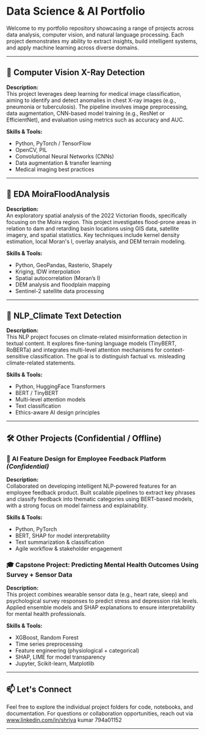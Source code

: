 # Data Science & AI Portfolio

Welcome to my portfolio repository showcasing a range of projects across data analysis, computer vision, and natural language processing. Each project demonstrates my ability to extract insights, build intelligent systems, and apply machine learning across diverse domains.

---

## 📁 Computer Vision X-Ray Detection

**Description:**  
This project leverages deep learning for medical image classification, aiming to identify and detect anomalies in chest X-ray images (e.g., pneumonia or tuberculosis). The pipeline involves image preprocessing, data augmentation, CNN-based model training (e.g., ResNet or EfficientNet), and evaluation using metrics such as accuracy and AUC.

**Skills & Tools:**  
- Python, PyTorch / TensorFlow  
- OpenCV, PIL  
- Convolutional Neural Networks (CNNs)  
- Data augmentation & transfer learning  
- Medical imaging best practices

---

## 📁 EDA MoiraFloodAnalysis

**Description:**  
An exploratory spatial analysis of the 2022 Victorian floods, specifically focusing on the Moira region. This project investigates flood-prone areas in relation to dam and retarding basin locations using GIS data, satellite imagery, and spatial statistics. Key techniques include kernel density estimation, local Moran's I, overlay analysis, and DEM terrain modeling.

**Skills & Tools:**  
- Python, GeoPandas, Rasterio, Shapely  
- Kriging, IDW interpolation  
- Spatial autocorrelation (Moran’s I)  
- DEM analysis and floodplain mapping  
- Sentinel-2 satellite data processing

---

## 📁 NLP_Climate Text Detection

**Description:**  
This NLP project focuses on climate-related misinformation detection in textual content. It explores fine-tuning language models (TinyBERT, RoBERTa) and integrates multi-level attention mechanisms for context-sensitive classification. The goal is to distinguish factual vs. misleading climate-related statements.

**Skills & Tools:**  
- Python, HuggingFace Transformers  
- BERT / TinyBERT  
- Multi-level attention models  
- Text classification  
- Ethics-aware AI design principles

---

## 🛠️ Other Projects (Confidential / Offline)

### 🔐 AI Feature Design for Employee Feedback Platform *(Confidential)*

**Description:**  
Collaborated on developing intelligent NLP-powered features for an employee feedback product. Built scalable pipelines to extract key phrases and classify feedback into thematic categories using BERT-based models, with a strong focus on model fairness and explainability.

**Skills & Tools:**  
- Python, PyTorch  
- BERT, SHAP for model interpretability  
- Text summarization & classification  
- Agile workflow & stakeholder engagement

### 🎓 Capstone Project: Predicting Mental Health Outcomes Using Survey + Sensor Data

**Description:**  
This project combines wearable sensor data (e.g., heart rate, sleep) and psychological survey responses to predict stress and depression risk levels. Applied ensemble models and SHAP explanations to ensure interpretability for mental health professionals.

**Skills & Tools:**  
- XGBoost, Random Forest  
- Time series preprocessing  
- Feature engineering (physiological + categorical)  
- SHAP, LIME for model transparency  
- Jupyter, Scikit-learn, Matplotlib

---

## 📫 Let's Connect

Feel free to explore the individual project folders for code, notebooks, and documentation. For questions or collaboration opportunities, reach out via www.linkedin.com/in/shriya kumar 794a01152 

---
